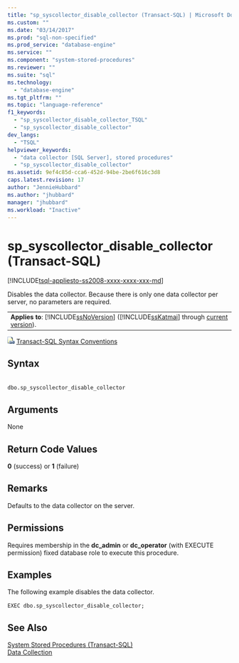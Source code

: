 ```yaml
---
title: "sp_syscollector_disable_collector (Transact-SQL) | Microsoft Docs"
ms.custom: ""
ms.date: "03/14/2017"
ms.prod: "sql-non-specified"
ms.prod_service: "database-engine"
ms.service: ""
ms.component: "system-stored-procedures"
ms.reviewer: ""
ms.suite: "sql"
ms.technology: 
  - "database-engine"
ms.tgt_pltfrm: ""
ms.topic: "language-reference"
f1_keywords: 
  - "sp_syscollector_disable_collector_TSQL"
  - "sp_syscollector_disable_collector"
dev_langs: 
  - "TSQL"
helpviewer_keywords: 
  - "data collector [SQL Server], stored procedures"
  - "sp_syscollector_disable_collector"
ms.assetid: 9ef4c85d-cca6-452d-94be-2be6f616c3d8
caps.latest.revision: 17
author: "JennieHubbard"
ms.author: "jhubbard"
manager: "jhubbard"
ms.workload: "Inactive"
---
```

# sp_syscollector_disable_collector (Transact-SQL)
[!INCLUDE[tsql-appliesto-ss2008-xxxx-xxxx-xxx-md](../../includes/tsql-appliesto-ss2008-xxxx-xxxx-xxx-md.md)]

  Disables the data collector. Because there is only one data collector per server, no parameters are required.  
  
||  
|-|  
|**Applies to**: [!INCLUDE[ssNoVersion](../../includes/ssnoversion-md.md)] ([!INCLUDE[ssKatmai](../../includes/sskatmai-md.md)] through [current version](http://go.microsoft.com/fwlink/p/?LinkId=299658)).|  
  
 ![Topic link icon](../../database-engine/configure-windows/media/topic-link.gif "Topic link icon") [Transact-SQL Syntax Conventions](../../t-sql/language-elements/transact-sql-syntax-conventions-transact-sql.md)  
  
## Syntax  
  
```  
  
dbo.sp_syscollector_disable_collector   
```  
  
## Arguments  
 None  
  
## Return Code Values  
 **0** (success) or **1** (failure)  
  
## Remarks  
 Defaults to the data collector on the server.  
  
## Permissions  
 Requires membership in the **dc_admin** or **dc_operator** (with EXECUTE permission) fixed database role to execute this procedure.  
  
## Examples  
 The following example disables the data collector.  
  
```  
EXEC dbo.sp_syscollector_disable_collector;  
```  
  
## See Also  
 [System Stored Procedures &#40;Transact-SQL&#41;](../../relational-databases/system-stored-procedures/system-stored-procedures-transact-sql.md)   
 [Data Collection](../../relational-databases/data-collection/data-collection.md)  
  
  
